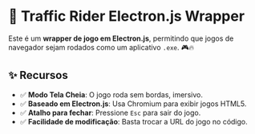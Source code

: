 # 🚀 Traffic Rider Electron.js Wrapper

Este é um **wrapper de jogo em Electron.js**, permitindo que jogos de navegador sejam rodados como um aplicativo `.exe`. 🎮🔥  

## ✨ Recursos
- ✅ **Modo Tela Cheia**: O jogo roda sem bordas, imersivo.
- ✅ **Baseado em Electron.js**: Usa Chromium para exibir jogos HTML5.
- ✅ **Atalho para fechar**: Pressione `Esc` para sair do jogo.
- ✅ **Facilidade de modificação**: Basta trocar a URL do jogo no código.
